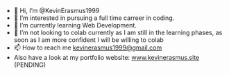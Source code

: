 - 👋 Hi, I’m @KevinErasmus1999
- 👀 I’m interested in pursuing a full time carreer in coding.
- 🌱 I’m currently learning Web Development.
- 💞️ I’m not looking to colab currently as I am still in the learning phases, as soon as I am more confident I will be willing to colab
- 📫 How to reach me kevinerasmus1999@gmail.com
- Also have a look at my portfolio website:  www.kevinerasmus.site (PENDING)

<!---
KevinErasmus1999/KevinErasmus1999 is a ✨ special ✨ repository because its `README.md` (this file) appears on your GitHub profile.
You can click the Preview link to take a look at your changes.
--->
